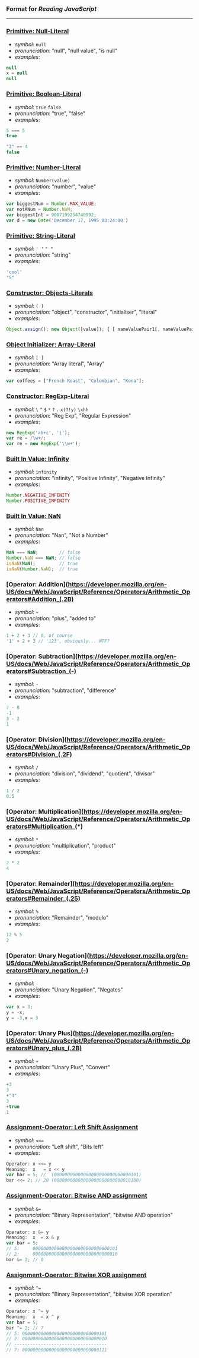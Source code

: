 ### Format for _Reading JavaScript_

----

### [Primitive: Null-Literal](https://developer.mozilla.org/en-US/docs/Web/JavaScript/Reference/Global_Objects/null)

* _symbol_: `null` 
* _pronunciation_: "null", "null value", "is null"
* _examples_:
```javascript
null 
x = null
null
```
### [Primitive: Boolean-Literal](https://developer.mozilla.org/en-US/docs/Web/JavaScript/Guide/Values,_variables,_and_literals#Boolean_literals)

* _symbol_: `true` `false`
* _pronunciation_: "true", "false"
* _examples_:
```javascript
5 === 5
true

"3" == 4
false
```
### [Primitive: Number-Literal](https://developer.mozilla.org/en-US/docs/Web/JavaScript/Reference/Global_Objects/Number)

* _symbol_: `Number(value)` 
* _pronunciation_: "number", "value"
* _examples_:
```javascript
var biggestNum = Number.MAX_VALUE;
var notANum = Number.NaN;
var biggestInt = 9007199254740992;
var d = new Date('December 17, 1995 03:24:00')
```
### [Primitive: String-Literal](https://developer.mozilla.org/en-US/docs/Web/JavaScript/Reference/Global_Objects/String)

* _symbol_: `' '` `" "`
* _pronunciation_: "string"
* _examples_:
```javascript
'cool'
"5"
```
### [Constructor: Objects-Literals](https://developer.mozilla.org/en-US/docs/Web/JavaScript/Reference/Global_Objects/Object)

* _symbol_: `( )`
* _pronunciation_: "object", "constructor", "initialiser", "literal"
* _examples_:
```javascript
Object.assign(); new Object([value]); { [ nameValuePair1[, nameValuePair2[, ...nameValuePairN] ] ] }
```

### [Object Initializer: Array-Literal](https://developer.mozilla.org/en-US/docs/Web/JavaScript/Guide/Values,_variables,_and_literals#Array_literals)

* _symbol_: `[ ]`
* _pronunciation_: "Array literal", "Array"
* _examples_:
```javascript
var coffees = ["French Roast", "Colombian", "Kona"];
```
### [Constructor: RegExp-Literal](https://developer.mozilla.org/en-US/docs/Web/JavaScript/Reference/Global_Objects/RegExp)

* _symbol_: `\` `^` `$` `*` `?` `.` `x(?!y)` `\xhh`
* _pronunciation_: "Reg Exp", "Regular Expression"
* _examples_:
```javascript
new RegExp('ab+c', 'i'); 
var re = /\w+/;
var re = new RegExp('\\w+');
```
### [Built In Value: Infinity](https://developer.mozilla.org/en-US/docs/Web/JavaScript/Reference/Global_Objects/Infinity)

* _symbol_: `infinity`
* _pronunciation_: "infinity", "Positive Infinity", "Negative Infinity"
* _examples_:
```javascript
Number.NEGATIVE_INFINITY
Number.POSITIVE_INFINITY
```
### [Built In Value: NaN](https://developer.mozilla.org/en-US/docs/Web/JavaScript/Reference/Global_Objects/NaN)

* _symbol_: `Nan`
* _pronunciation_: "Nan", "Not a Number"
* _examples_:
```javascript
NaN === NaN;        // false
Number.NaN === NaN; // false
isNaN(NaN);         // true
isNaN(Number.NaN);  // true
```
### [Operator: Addition](https://developer.mozilla.org/en-US/docs/Web/JavaScript/Reference/Operators/Arithmetic_Operators#Addition_(.2B)

* _symbol_: `+`
* _pronunciation_: "plus", "added to"
* _examples_:
```javascript
1 + 2 + 3 // 6, of course
'1' + 2 + 3 // '123', obviously... WTF?
```
### [Operator: Subtraction](https://developer.mozilla.org/en-US/docs/Web/JavaScript/Reference/Operators/Arithmetic_Operators#Subtraction_(-)

* _symbol_: `-`
* _pronunciation_: "subtraction", "difference"
* _examples_:
```javascript
7 - 8
-1
3 - 2
1
```
### [Operator: Division](https://developer.mozilla.org/en-US/docs/Web/JavaScript/Reference/Operators/Arithmetic_Operators#Division_(.2F)

* _symbol_: `/`
* _pronunciation_: "division", "dividend", "quotient", "divisor"
* _examples_:
```javascript
1 / 2
0.5
```
### [Operator: Multiplication](https://developer.mozilla.org/en-US/docs/Web/JavaScript/Reference/Operators/Arithmetic_Operators#Multiplication_(*)

* _symbol_: `*`
* _pronunciation_: "multiplication", "product"
* _examples_:
```javascript
2 * 2
4
```
### [Operator: Remainder](https://developer.mozilla.org/en-US/docs/Web/JavaScript/Reference/Operators/Arithmetic_Operators#Remainder_(.25)

* _symbol_: `%`
* _pronunciation_: "Remainder", "modulo"
* _examples_:
```javascript
12 % 5
2
```
### [Operator: Unary Negation](https://developer.mozilla.org/en-US/docs/Web/JavaScript/Reference/Operators/Arithmetic_Operators#Unary_negation_(-)

* _symbol_: `-`
* _pronunciation_: "Unary Negation", "Negates"
* _examples_:
```javascript
var x = 3;
y = -x;
y = -3,x = 3
```
### [Operator: Unary Plus](https://developer.mozilla.org/en-US/docs/Web/JavaScript/Reference/Operators/Arithmetic_Operators#Unary_plus_(.2B)

* _symbol_: `+`
* _pronunciation_: "Unary Plus", "Convert"
* _examples_:
```javascript
+3
3
+"3"
3
+true
1
```
### [Assignment-Operator: Left Shift Assignment](https://developer.mozilla.org/en-US/docs/Web/JavaScript/Reference/Operators/Assignment_Operators#Left_shift_assignment_2)

* _symbol_: `<<=`
* _pronunciation_: "Left shift", "Bits left"
* _examples_:
```javascript
Operator: x <<= y 
Meaning:  x   = x << y
var bar = 5; //  (00000000000000000000000000000101)
bar <<= 2; // 20 (00000000000000000000000000010100)
```

### [Assignment-Operator: Bitwise AND assignment](https://developer.mozilla.org/en-US/docs/Web/JavaScript/Reference/Operators/Assignment_Operators#Bitwise_AND_assignment_2)

* _symbol_: `&=`
* _pronunciation_: "Binary Representation", "bitwise AND operation"
* _examples_:
```javascript
Operator: x &= y 
Meaning:  x  = x & y
var bar = 5;
// 5:     00000000000000000000000000000101
// 2:     00000000000000000000000000000010
bar &= 2; // 0
```
### [Assignment-Operator: Bitwise XOR assignment](https://developer.mozilla.org/en-US/docs/Web/JavaScript/Reference/Operators/Assignment_Operators#Bitwise_XOR_assignment_2)

* _symbol_: `^=`
* _pronunciation_: "Binary Representation", "bitwise XOR operation"
* _examples_:
```javascript
Operator: x ^= y 
Meaning:  x  = x ^ y
var bar = 5;
bar ^= 2; // 7
// 5: 00000000000000000000000000000101
// 2: 00000000000000000000000000000010
// -----------------------------------
// 7: 00000000000000000000000000000111
```
